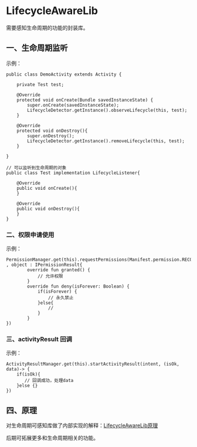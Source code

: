# LifecycleAwareLib
需要感知生命周期的功能的封装库。



## 一、生命周期监听

示例：

```
public class DemoActivity extends Activity {
	
	private Test test;
	
	@Override
	protected void onCreate(Bundle savedInstanceState) {
		super.onCreate(savedInstanceState);
		LifecycleDetector.getInstance().observeLifecycle(this, test);
	}
	
	@Override
	protected void onDestroy(){
	    super.onDestroy();
	    LifecycleDetector.getInstance().removeLifecycle(this, test);
	}

}

// 可以监听到生命周期的对象
public class Test implementation LifecycleListener{
	
	@Override
	public void onCreate(){
	}
	
	@Override
	public void onDestroy(){
	}
}
```



### 二、权限申请使用

示例：

```
PermissionManager.get(this).requestPermissions(Manifest.permission.RECORD_AUDIO	, object : IPermissionResult{
        override fun granted() {
            // 允许权限
        }
        override fun deny(isForever: Boolean) {
            if(isForever) {
                // 永久禁止
            }else{
                // 
            }
        }
})
```



### 三、activityResult 回调

示例：

```
ActivityResultManager.get(this).startActivityResult(intent, (isOk, data)-> {
	if(isOk){
	   // 回调成功，处理data
	}else {}
})
```



## 四、原理

对生命周期可感知库做了内部实现的解释：[LifecycleAwareLib原理](https://www.yuque.com/kakasi/xlzyhv/gzgwgz)

后期可拓展更多和生命周期相关的功能。


